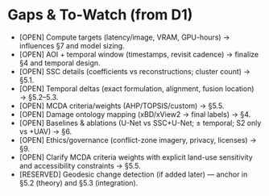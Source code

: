# Gaps & To-Watch (from D1)

- [OPEN] Compute targets (latency/image, VRAM, GPU-hours) → influences §7 and model sizing.
- [OPEN] AOI + temporal window (timestamps, revisit cadence) → finalize §4 and temporal design.
- [OPEN] SSC details (coefficients vs reconstructions; cluster count) → §5.1.
- [OPEN] Temporal deltas (exact formulation, alignment, fusion location) → §5.2–5.3.
- [OPEN] MCDA criteria/weights (AHP/TOPSIS/custom) → §5.5.
- [OPEN] Damage ontology mapping (xBD/xView2 → final labels) → §4.
- [OPEN] Baselines & ablations (U-Net vs SSC+U-Net; ± temporal; S2 only vs +UAV) → §6.
- [OPEN] Ethics/governance (conflict-zone imagery, privacy, licenses) → §9.
- [OPEN] Clarify MCDA criteria weights with explicit land-use sensitivity and accessibility constraints → §5.5.
- [RESERVED] Geodesic change detection (if added later) — anchor in §5.2 (theory) and §5.3 (integration).
